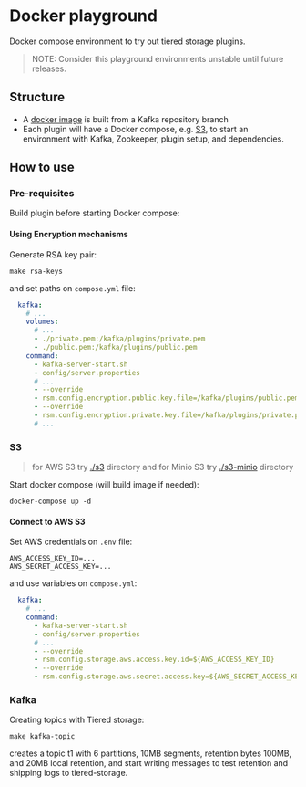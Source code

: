 # Docker playground

Docker compose environment to try out tiered storage plugins.

> NOTE: Consider this playground environments unstable until future releases.

## Structure

- A [docker image](./kafka/Dockerfile) is built from a Kafka repository branch
- Each plugin will have a Docker compose, e.g. [S3](./s3/compose.yml), to start an environment with Kafka, Zookeeper, plugin setup, and dependencies.

## How to use

### Pre-requisites

Build plugin before starting Docker compose:

#### Using Encryption mechanisms

Generate RSA key pair:

```shell
make rsa-keys
```

and set paths on `compose.yml` file:

```yaml
  kafka:
    # ...
    volumes:
      # ...
      - ./private.pem:/kafka/plugins/private.pem
      - ./public.pem:/kafka/plugins/public.pem
    command:
      - kafka-server-start.sh
      - config/server.properties
      # ...
      - --override
      - rsm.config.encryption.public.key.file=/kafka/plugins/public.pem
      - --override
      - rsm.config.encryption.private.key.file=/kafka/plugins/private.pem
      # ...
```

### S3

> for AWS S3 try [./s3](./s3) directory and
> for Minio S3 try [./s3-minio](./s3-minio) directory

Start docker compose (will build image if needed):

```shell
docker-compose up -d
```

#### Connect to AWS S3

Set AWS credentials on `.env` file:

```properties .env
AWS_ACCESS_KEY_ID=...
AWS_SECRET_ACCESS_KEY=...
```

and use variables on `compose.yml`:

```yaml
  kafka:
    # ...
    command:
      - kafka-server-start.sh
      - config/server.properties
      # ...
      - --override
      - rsm.config.storage.aws.access.key.id=${AWS_ACCESS_KEY_ID}
      - --override
      - rsm.config.storage.aws.secret.access.key=${AWS_SECRET_ACCESS_KEY}
```

### Kafka

Creating topics with Tiered storage:

```shell
make kafka-topic
```

creates a topic t1 with 6 partitions, 10MB segments, retention bytes 100MB, and 20MB local retention,
and start writing messages to test retention and shipping logs to tiered-storage.
